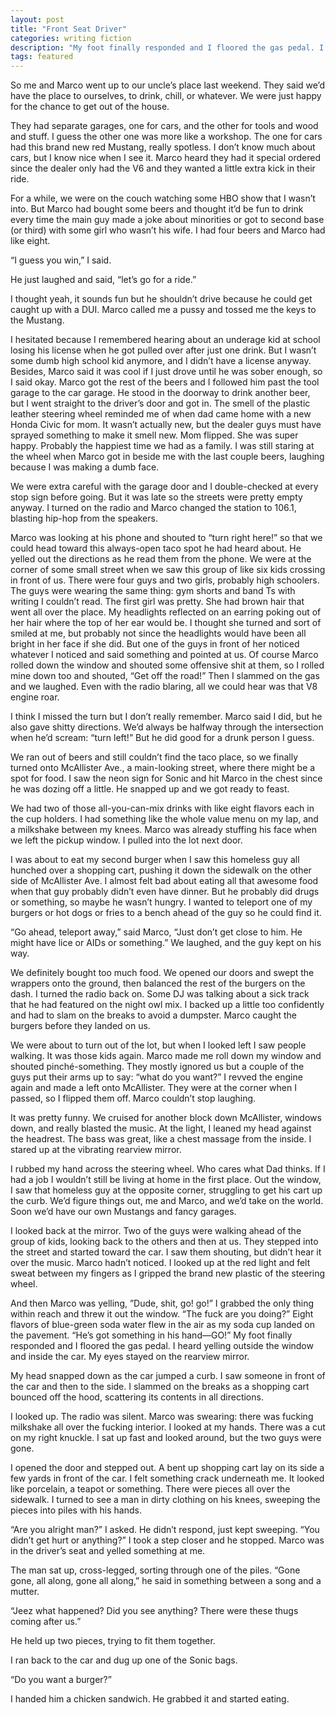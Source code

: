 ```yaml
---
layout: post
title: "Front Seat Driver"
categories: writing fiction
description: "My foot finally responded and I floored the gas pedal. I heard yelling outside the window and inside the car. My eyes stayed on the rearview mirror. My head snapped down as the car jumped a curb."
tags: featured
---
```


So me and Marco went up to our uncle’s place last weekend. They said we’d have the place to ourselves, to drink, chill, or whatever. We were just happy for the chance to get out of the house.

They had separate garages, one for cars, and the other for tools and wood and stuff. I guess the other one was more like a workshop. The one for cars had this brand new red Mustang, really spotless. I don’t know much about cars, but I know nice when I see it. Marco heard they had it special ordered since the dealer only had the V6 and they wanted a little extra kick in their ride.

For a while, we were on the couch watching some HBO show that I wasn’t into. But Marco had bought some beers and thought it’d be fun to drink every time the main guy made a joke about minorities or got to second base (or third) with some girl who wasn’t his wife. I had four beers and Marco had like eight.

“I guess you win,” I said.

He just laughed and said, “let’s go for a ride.”

I thought yeah, it sounds fun but he shouldn’t drive because he could get caught up with a DUI. Marco called me a pussy and tossed me the keys to the Mustang.

I hesitated because I remembered hearing about an underage kid at school losing his license when he got pulled over after just one drink. But I wasn’t some dumb high school kid anymore, and I didn’t have a license anyway. Besides, Marco said it was cool if I just drove until he was sober enough, so I said okay.
Marco got the rest of the beers and I followed him past the tool garage to the car garage. He stood in the doorway to drink another beer, but I went straight to the driver’s door and got in.
The smell of the plastic leather steering wheel reminded me of when dad came home with a new Honda Civic for mom. It wasn’t actually new, but the dealer guys must have sprayed something to make it smell new. Mom flipped. She was super happy. Probably the happiest time we had as a family. I was still staring at the wheel when Marco got in beside me with the last couple beers, laughing because I was making a dumb face.

We were extra careful with the garage door and I double-checked at every stop sign before going. But it was late so the streets were pretty empty anyway. I turned on the radio and Marco changed the station to 106.1, blasting hip-hop from the speakers.

Marco was looking at his phone and shouted to “turn right here!” so that we could head toward this always-open taco spot he had heard about. He yelled out the directions as he read them from the phone.
We were at the corner of some small street when we saw this group of like six kids crossing in front of us. There were four guys and two girls, probably high schoolers. The guys were wearing the same thing: gym shorts and band Ts with writing I couldn’t read. The first girl was pretty. She had brown hair that went all over the place. My headlights reflected on an earring poking out of her hair where the top of her ear would be. I thought she turned and sort of smiled at me, but probably not since the headlights would have been all bright in her face if she did. But one of the guys in front of her noticed whatever I noticed and said something and pointed at us.
Of course Marco rolled down the window and shouted some offensive shit at them, so I rolled mine down too and shouted, “Get off the road!” Then I slammed on the gas and we laughed. Even with the radio blaring, all we could hear was that V8 engine roar.

I think I missed the turn but I don’t really remember. Marco said I did, but he also gave shitty directions. We’d always be halfway through the intersection when he’d scream: “turn left!” But he did good for a drunk person I guess.

We ran out of beers and still couldn’t find the taco place, so we finally turned onto McAllister Ave., a main-looking street, where there might be a spot for food. I saw the neon sign for Sonic and hit Marco in the chest since he was dozing off a little. He snapped up and we got ready to feast.

We had two of those all-you-can-mix drinks with like eight flavors each in the cup holders. I had something like the whole value menu on my lap, and a milkshake between my knees. Marco was already stuffing his face when we left the pickup window. I pulled into the lot next door.

I was about to eat my second burger when I saw this homeless guy all hunched over a shopping cart, pushing it down the sidewalk on the other side of McAllister Ave. I almost felt bad about eating all that awesome food when that guy probably didn’t even have dinner. But he probably did drugs or something, so maybe he wasn’t hungry. I wanted to teleport one of my burgers or hot dogs or fries to a bench ahead of the guy so he could find it.

“Go ahead, teleport away,” said Marco, “Just don’t get close to him. He might have lice or AIDs or something.” We laughed, and the guy kept on his way.

We definitely bought too much food. We opened our doors and swept the wrappers onto the ground, then balanced the rest of the burgers on the dash. I turned the radio back on. Some DJ was talking about a sick track that he had featured on the night owl mix. I backed up a little too confidently and had to slam on the breaks to avoid a dumpster. Marco caught the burgers before they landed on us.

We were about to turn out of the lot, but when I looked left I saw people walking. It was those kids again. Marco made me roll down my window and shouted pinché-something. They mostly ignored us but a couple of the guys put their arms up to say: “what do you want?” I revved the engine again and made a left onto McAllister. They were at the corner when I passed, so I flipped them off. Marco couldn’t stop laughing.

It was pretty funny. We cruised for another block down McAllister, windows down, and really blasted the music. At the light, I leaned my head against the headrest. The bass was great, like a chest massage from the inside. I stared up at the vibrating rearview mirror.

I rubbed my hand across the steering wheel. Who cares what Dad thinks. If I had a job I wouldn’t still be living at home in the first place. Out the window, I saw that homeless guy at the opposite corner, struggling to get his cart up the curb. We’d figure things out, me and Marco, and we’d take on the world. Soon we’d have our own Mustangs and fancy garages.

I looked back at the mirror. Two of the guys were walking ahead of the group of kids, looking back to the others and then at us. They stepped into the street and started toward the car. I saw them shouting, but didn’t hear it over the music. Marco hadn’t noticed. I looked up at the red light and felt sweat between my fingers as I gripped the brand new plastic of the steering wheel.

And then Marco was yelling, ”Dude, shit, go! go!” I grabbed the only thing within reach and threw it out the window. “The fuck are you doing?” Eight flavors of blue-green soda water flew in the air as my soda cup landed on the pavement. “He’s got something in his hand—GO!” My foot finally responded and I floored the gas pedal. I heard yelling outside the window and inside the car. My eyes stayed on the rearview mirror.

My head snapped down as the car jumped a curb. I saw someone in front of the car and then to the side. I slammed on the breaks as a shopping cart bounced off the hood, scattering its contents in all directions.

I looked up. The radio was silent. Marco was swearing: there was fucking milkshake all over the fucking interior. I looked at my hands. There was a cut on my right knuckle. I sat up fast and looked around, but the two guys were gone.

I opened the door and stepped out. A bent up shopping cart lay on its side a few yards in front of the car. I felt something crack underneath me. It looked like porcelain, a teapot or something. There were pieces all over the sidewalk. I turned to see a man in dirty clothing on his knees, sweeping the pieces into piles with his hands.

“Are you alright man?” I asked. He didn’t respond, just kept sweeping. “You didn’t get hurt or anything?” I took a step closer and he stopped. Marco was in the driver’s seat and yelled something at me.

The man sat up, cross-legged, sorting through one of the piles. “Gone gone, all along, gone all along,” he said in something between a song and a mutter.

“Jeez what happened? Did you see anything? There were these thugs coming after us.”

He held up two pieces, trying to fit them together.

I ran back to the car and dug up one of the Sonic bags.

“Do you want a burger?”

I handed him a chicken sandwich. He grabbed it and started eating.
